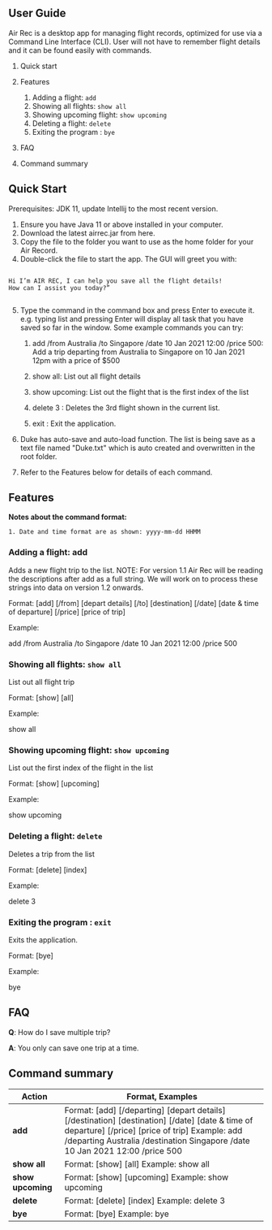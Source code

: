 ## User Guide

Air Rec is a desktop app for managing flight records, optimized for use via a Command Line Interface (CLI). User will not have to remember flight details and it can be found easily with commands.

1. Quick start
1. Features
	1. Adding a flight: `add`
	1. Showing all flights: `show all`
	1. Showing upcoming flight: `show upcoming`
	1. Deleting a flight: `delete`
	1. Exiting the program : `bye`

1. FAQ
1. Command summary





## Quick Start

Prerequisites: JDK 11, update Intellij to the most recent version.

1. Ensure you have Java 11 or above installed in your computer.
2. Download the latest airrec.jar from here.
3. Copy the file to the folder you want to use as the home folder for your Air Record.
4. Double-click the file to start the app. The GUI will greet you with:

```
    
Hi I’m AIR REC, I can help you save all the flight details!
How can I assist you today?”
	
   ```
 5. Type the command in the command box and press Enter to execute it. e.g. typing list and pressing Enter will display all task that you have saved so far in the window.
Some example commands you can try:

	1. add /from Australia /to Singapore /date 10 Jan 2021 12:00 /price 500: Add a trip departing from Australia to Singapore on 10 Jan 2021 12pm with a price of $500

	1. show all: List out all flight details

	1. show upcoming: List out the flight that is the first index of the list

	1. delete 3 : Deletes the 3rd flight shown in the current list.

	1. exit : Exit the application.

6. Duke has auto-save and auto-load function. The list is being save as a text file named "Duke.txt" which is auto created and overwritten in the root folder.

7. Refer to the Features below for details of each command.

## Features

<b>Notes about the command format:</b>

	1. Date and time format are as shown: yyyy-mm-dd HHMM

### Adding a flight: add

Adds a new flight trip to the list.
NOTE: For version 1.1 Air Rec will be reading the descriptions after add as a full string. We will work on to process these strings into data on version 1.2 onwards.

Format: [add] [/from] [depart details] [/to] [destination] [/date] [date & time of departure] [/price] [price of trip]

Example: 

add /from Australia /to Singapore /date 10 Jan 2021 12:00 /price 500


### Showing all flights: `show all`

List out all flight trip

Format: [show] [all]

Example:

show all


### Showing upcoming flight: `show upcoming`

List out the first index of the flight in the list

Format: [show] [upcoming]

Example: 

show upcoming


### Deleting a flight: `delete`

Deletes a trip from the list

Format: [delete] [index]

Example:

delete 3

### Exiting the program : `exit`

Exits the application.

Format: [bye]

Example:

bye


## FAQ

<b>Q</b>: How do I save multiple trip?

<b>A</b>: You only can save one trip at a time.

## Command summary

Action | Format, Examples
------------ | -------------
<b>add</b> | Format: [add] [/departing] [depart details] [/destination] [destination] [/date] [date & time of departure] [/price] [price of trip] Example: add /departing Australia /destination Singapore /date 10 Jan 2021 12:00 /price 500
<b>show all</b> | Format: [show] [all] Example: show all
<b>show upcoming</b> | Format: [show] [upcoming] Example: show upcoming
<b>delete</b> | Format: [delete] [index] Example: delete 3
<b>bye</b> | Format: [bye] Example: bye
